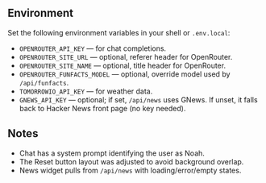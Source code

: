 ## Environment

Set the following environment variables in your shell or `.env.local`:

-   `OPENROUTER_API_KEY` — for chat completions.
-   `OPENROUTER_SITE_URL` — optional, referer header for OpenRouter.
-   `OPENROUTER_SITE_NAME` — optional, title header for OpenRouter.
-   `OPENROUTER_FUNFACTS_MODEL` — optional, override model used by `/api/funfacts`.
-   `TOMORROWIO_API_KEY` — for weather data.
-   `GNEWS_API_KEY` — optional; if set, `/api/news` uses GNews. If unset, it falls back to Hacker News front page (no key needed).

## Notes

-   Chat has a system prompt identifying the user as Noah.
-   The Reset button layout was adjusted to avoid background overlap.
-   News widget pulls from `/api/news` with loading/error/empty states.
